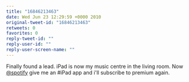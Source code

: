 ```yaml
---
title: "16846213463"
date: Wed Jun 23 12:29:59 +0000 2010
original-tweet-id: "16846213463"
retweets: 0
favorites: 0
reply-tweet-id: ""
reply-user-id: ""
reply-user-screen-name: ""
---
```

Finally found a lead. iPad is now my music centre in the living room. Now <a href="https://twitter.com/spotify">@spotify</a> give me an #iPad app and i'll subscribe to premium again.
